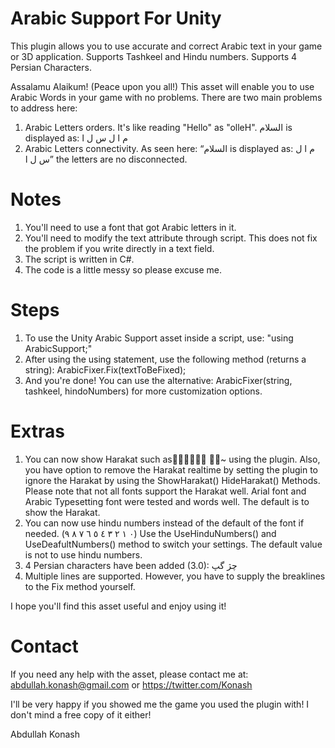 # Arabic Support For Unity
This plugin allows you to use accurate and correct Arabic text in your game or 3D application. Supports Tashkeel and Hindu numbers. Supports 4 Persian Characters.

Assalamu Alaikum! (Peace upon you all!)
This asset will enable you to use Arabic Words in your game with no problems. 
There are two main problems to address here:
1.	Arabic Letters orders. It's like reading "Hello" as "olleH".
السلام  is displayed as:  م ا ل س ل ا
2.	Arabic Letters connectivity. As seen here: “السلام  is displayed as:  م ا ل س ل ا” the letters are no disconnected.

# Notes
1.	You'll need to use a font that got Arabic letters in it.
2.	You'll need to modify the text attribute through script. This does not fix the problem if you write directly in a text field.
3.	The script is written in C#.
4.	The code is a little messy so please excuse me.

# Steps
1.	To use the Unity Arabic Support asset inside a script, use: "using ArabicSupport;"
2.	After using the using statement, use the following method (returns a string):	ArabicFixer.Fix(textToBeFixed);
3.	And you're done! You can use the alternative: ArabicFixer(string, tashkeel, hindoNumbers) for more customization options.

# Extras
1.	You can now show Harakat such as ًٌٍَُِ~ّْ using the plugin. Also, you have option to remove the Harakat realtime by setting the plugin to ignore the Harakat by using the ShowHarakat() HideHarakat() Methods. Please note that not all fonts support the Harakat well. Arial font and Arabic Typesetting font were tested and words well. The default is to show the Harakat.
2.	You can now use hindu numbers instead of the default of the font if needed. (٠	١	٢	٣	٤	٥	٦	٧	٨	٩) Use the UseHinduNumbers() and UseDeafultNumbers() method to switch your settings. The default value is not to use hindu numbers.
3.	4 Persian characters have been added (3.0): چژ گپ
4. Multiple lines are supported. However, you have to supply the breaklines to the Fix method yourself.

I hope you'll find this asset useful and enjoy using it!

# Contact
If you need any help with the asset, please contact me at: abdullah.konash@gmail.com or https://twitter.com/Konash

I'll be very happy if you showed me the game you used the plugin with! I don't mind a free copy of it either! 

Abdullah Konash
